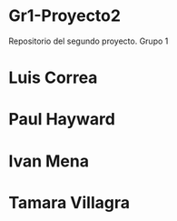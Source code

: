 # Gr1-Proyecto2
Repositorio del segundo proyecto.
Grupo 1
# Luis Correa
# Paul Hayward
# Ivan Mena
# Tamara Villagra

